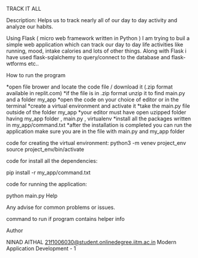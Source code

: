 TRACK IT ALL

Description:
Helps us to track nearly all of our day to day activity and analyze our habits.

Using Flask ( micro web framework written in Python ) I am trying to buil a simple web application which can track our day to day life activities like running, mood, intake calories and lots of other things.
Along with Flask i have used flask-sqlalchemy to query/connect to the database and flask-wtforms etc..

How to run the program


*open file brower and locate the code file / download it (.zip format available in replit.com)
*if the file is in .zip format unzip it to find main.py and a folder my_app 
*open the code on your choice of editor or in the terminal 
*create a virtual environment and activate it 
*take the main.py file outside of the folder my_app 
*your editor must have open uzipped folder having my_app folder , main.py , virtualenv
*install all the packages written in my_app/command.txt
*after the installation is completed you can run the application make sure you are in the file with main.py and my_app folder 



code for creating the virtual environment: 
python3 -m venev project_env
source project_env/bin/activate

code for install all the dependencies:

pip install -r my_app/command.txt

code for running the application:

python main.py
Help

Any advise for common problems or issues.

command to run if program contains helper info


Author

NINAD AITHAL
21f1006030@student.onlinedegree.iitm.ac.in
Modern Application Development - 1